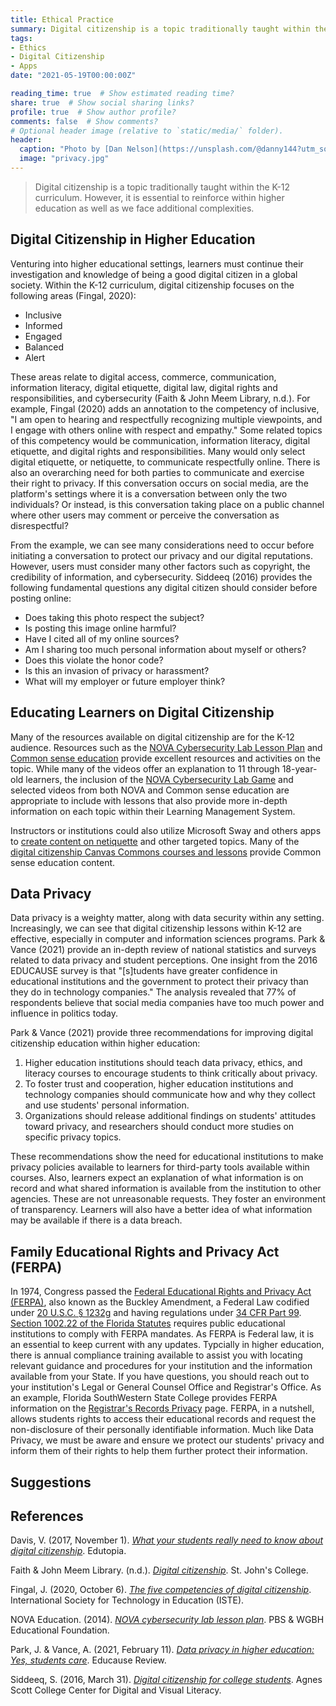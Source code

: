 ```yaml
---
title: Ethical Practice
summary: Digital citizenship is a topic traditionally taught within the K-12 curriculum. However, it is essential to reinforce within higher education as well as we face additional complexities.
tags:
- Ethics
- Digital Citizenship
- Apps
date: "2021-05-19T00:00:00Z"

reading_time: true  # Show estimated reading time?
share: true  # Show social sharing links?
profile: true  # Show author profile?
comments: false  # Show comments?
# Optional header image (relative to `static/media/` folder).
header:
  caption: "Photo by [Dan Nelson](https://unsplash.com/@danny144?utm_source=unsplash&amp;utm_medium=referral&amp;utm_content=creditCopyText) on [Unsplash](https://unsplash.com/s/photos/privacy?utm_source=unsplash&amp;utm_medium=referral&amp;utm_content=creditCopyText)"
  image: "privacy.jpg"
---
```

> Digital citizenship is a topic traditionally taught within the K-12 curriculum. However, it is essential to reinforce within higher education as well as we face additional complexities.

## Digital Citizenship in Higher Education

Venturing into higher educational settings, learners must continue their investigation and knowledge of being a good digital citizen in a global society. Within the K-12 curriculum, digital citizenship focuses on the following areas (Fingal, 2020):

* Inclusive
* Informed
* Engaged
* Balanced
* Alert

These areas relate to digital access, commerce, communication, information literacy, digital etiquette, digital law, digital rights and responsibilities, and cybersecurity (Faith & John Meem Library, n.d.). For example, Fingal (2020) adds an annotation to the competency of inclusive, "I am open to hearing and respectfully recognizing multiple viewpoints, and I engage with others online with respect and empathy." Some related topics of this competency would be communication, information literacy, digital etiquette, and digital rights and responsibilities. Many would only select digital etiquette, or netiquette, to communicate respectfully online. There is also an overarching need for both parties to communicate and exercise their right to privacy. If this conversation occurs on social media, are the platform's settings where it is a conversation between only the two individuals? Or instead, is this conversation taking place on a public channel where other users may comment or perceive the conversation as disrespectful?

From the example, we can see many considerations need to occur before initiating a conversation to protect our privacy and our digital reputations. However, users must consider many other factors such as copyright, the credibility of information, and cybersecurity. Siddeeq (2016) provides the following fundamental questions any digital citizen should consider before posting online:

* Does taking this photo respect the subject?
* Is posting this image online harmful?
* Have I cited all of my online sources?
* Am I sharing too much personal information about myself or others?
* Does this violate the honor code?
* Is this an invasion of privacy or harassment?
* What will my employer or future employer think?

## Educating Learners on Digital Citizenship

Many of the resources available on digital citizenship are for the K-12 audience. Resources such as the [NOVA Cybersecurity Lab Lesson Plan](https://florida.pbslearningmedia.org/resource/nvcy-doc-cyberlplan/nova-cybersecurity-lab-lesson-plan/) and [Common sense education](https://www.commonsense.org/education/digital-citizenship) provide excellent resources and activities on the topic. While many of the videos offer an explanation to 11 through 18-year-old learners, the inclusion of the [NOVA Cybersecurity Lab Game](https://florida.pbslearningmedia.org/resource/nvcy-sci-cyberlab/nova-cybersecurity-lab/) and selected videos from both NOVA and Common sense education are appropriate to include with lessons that also provide more in-depth information on each topic within their Learning Management System.

Instructors or institutions could also utilize Microsoft Sway and others apps to [create content on netiquette](https://sway.office.com/gmoUdWQdbcH2nNmF?ref=Link) and other targeted topics. Many of the [digital citizenship Canvas Commons courses and lessons](https://lor.instructure.com/?q=digital%20citizenship&gradeIds=HE) provide Common sense education content.

## Data Privacy

Data privacy is a weighty matter, along with data security within any setting. Increasingly, we can see that digital citizenship lessons within K-12 are effective, especially in computer and information sciences programs. Park & Vance (2021) provide an in-depth review of national statistics and surveys related to data privacy and student perceptions. One insight from the 2016 EDUCAUSE survey is that "[s]tudents have greater confidence in educational institutions and the government to protect their privacy than they do in technology companies." The analysis revealed that 77% of respondents believe that social media companies have too much power and influence in politics today.

Park & Vance (2021) provide three recommendations for improving digital citizenship education within higher education:

1. Higher education institutions should teach data privacy, ethics, and literacy courses to encourage students to think critically about privacy.
2. To foster trust and cooperation, higher education institutions and technology companies should communicate how and why they collect and use students' personal information.
3. Organizations should release additional findings on students' attitudes toward privacy, and researchers should conduct more studies on specific privacy topics.

These recommendations show the need for educational institutions to make privacy policies available to learners for third-party tools available within courses. Also, learners expect an explanation of what information is on record and what shared information is available from the institution to other agencies. These are not unreasonable requests. They foster an environment of transparency. Learners will also have a better idea of what information may be available if there is a data breach.

## Family Educational Rights and Privacy Act (FERPA)

In 1974, Congress passed the [Federal Educational Rights and Privacy Act (FERPA)](https://studentprivacy.ed.gov/), also known as the Buckley Amendment, a Federal Law codified under [20 U.S.C. § 1232g](https://uscode.house.gov/view.xhtml?req=(title:20%20section:1232g%20edition:prelim)) and having regulations under [34 CFR Part 99](https://www.ecfr.gov/cgi-bin/text-idx?rgn=div5&node=34:1.1.1.1.33). [Section 1002.22 of the Florida Statutes](http://www.leg.state.fl.us/statutes/index.cfm?App_mode=Display_Statute&URL=1000-1099/1002/Sections/1002.22.html) requires public educational institutions to comply with FERPA mandates. As FERPA is Federal law, it is an essential to keep current with any updates. Typcially in higher education, there is annual compliance training available to assist you with locating relevant guidance and procedures for your institution and the information available from your State. If you have questions, you should reach out to your institution's Legal or General Counsel Office and Registrar's Office. As an example, Florida SouthWestern State College provides FERPA information on the [Registrar's Records Privacy](https://www.fsw.edu/registrar/ferpa) page. FERPA, in a nutshell, allows students rights to access their educational records and request the non-disclosure of their personally identifiable information. Much like Data Privacy, we must be aware and ensure we protect our students' privacy and inform them of their rights to help them further protect their information.

## Suggestions



## References

Davis, V. (2017, November 1). *[What your students really need to know about digital citizenship](https://www.edutopia.org/blog/digital-citizenship-need-to-know-vicki-davis)*. Edutopia.

Faith & John Meem Library. (n.d.). *[Digital citizenship](https://www.sjc.edu/academic-programs/libraries/meem-library/digital-citizenship)*. St. John's College.

Fingal, J. (2020, October 6). *[The five competencies of digital citizenship](https://www.iste.org/explore/5-competencies-digital-citizenship)*. International Society for Technology in Education (ISTE).

NOVA Education. (2014). *[NOVA cybersecurity lab lesson plan](https://florida.pbslearningmedia.org/resource/nvcy-doc-cyberlplan/nova-cybersecurity-lab-lesson-plan/)*. PBS & WGBH Educational Foundation.

Park, J. & Vance, A. (2021, February 11). *[Data privacy in higher education: Yes, students care](https://er.educause.edu/articles/2021/2/data-privacy-in-higher-education-yes-students-care)*. Educause Review.

Siddeeq, S. (2016, March 31). *[Digital citizenship for college students](https://cdvl.agnesscott.org/general-information/digital-citizenship-for-college-students/)*. Agnes Scott College Center for Digital and Visual Literacy.
